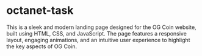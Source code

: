# octanet-task
This is a sleek and modern landing page designed for the OG Coin website, built using HTML, CSS, and JavaScript. The page features a responsive layout, engaging animations, and an intuitive user experience to highlight the key aspects of OG Coin. 
